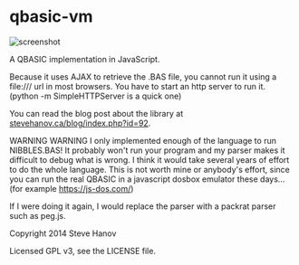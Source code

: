 qbasic-vm
=========

![screenshot](https://raw.github.com/smhanov/qb.js/master/assets/screenshot.png)

A QBASIC implementation in JavaScript. 

Because it uses AJAX to retrieve the .BAS file, you cannot run it using a file:/// url in most browsers. You have to start an http server to run it. (python -m SimpleHTTPServer is a quick one)

You can read the blog post about the library at [stevehanov.ca/blog/index.php?id=92](http://stevehanov.ca/blog/index.php?id=92).

WARNING WARNING I only implemented enough of the language to run NIBBLES.BAS! It probably won't run your program and my parser makes it difficult to debug what is wrong. I think it would take several years of effort to do the whole language. This is not worth mine or anybody's effort, since you can run the real QBASIC in a javascript dosbox emulator these days... (for example https://js-dos.com/)

If I were doing it again, I would replace the parser with a packrat parser such as peg.js.

Copyright 2014 Steve Hanov

Licensed GPL v3, see the LICENSE file.
